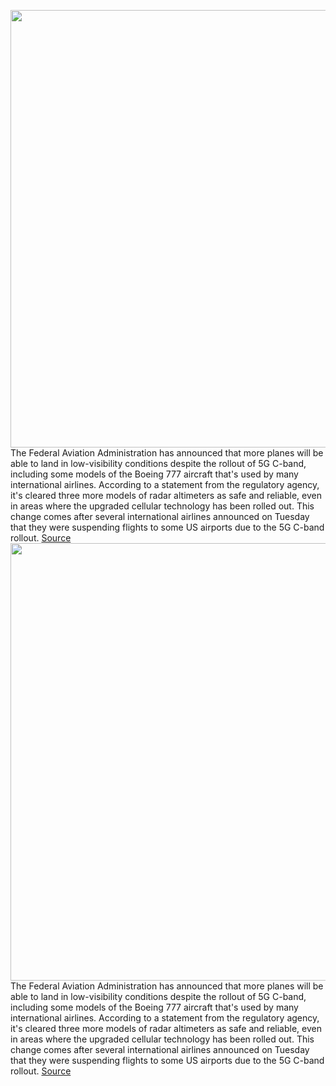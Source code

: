 <img src='https://cdn.vox-cdn.com/thumbor/_2WGfyJBAtEpMEpwTnD1cD44_PQ=/0x0:4070x2575/1200x800/filters:focal(1710x963:2360x1613)/cdn.vox-cdn.com/uploads/chorus_image/image/70409266/1234861974.0.jpg' width='700px' /><br/>
The Federal Aviation Administration has announced that more planes will be able to land in low-visibility conditions despite the rollout of 5G C-band, including some models of the Boeing 777 aircraft that's used by many international airlines. According to a statement from the regulatory agency, it's cleared three more models of radar altimeters as safe and reliable, even in areas where the upgraded cellular technology has been rolled out. This change comes after several international airlines announced on Tuesday that they were suspending flights to some US airports due to the 5G C-band rollout.
<a href='https://www.theverge.com/2022/1/19/22891725/faa-radar-new-altimeter-clearance-5g-c-band-rollout-airlines-boeing-777'> Source <a/><img src='https://cdn.vox-cdn.com/thumbor/_2WGfyJBAtEpMEpwTnD1cD44_PQ=/0x0:4070x2575/1200x800/filters:focal(1710x963:2360x1613)/cdn.vox-cdn.com/uploads/chorus_image/image/70409266/1234861974.0.jpg' width='700px' /><br/>
The Federal Aviation Administration has announced that more planes will be able to land in low-visibility conditions despite the rollout of 5G C-band, including some models of the Boeing 777 aircraft that's used by many international airlines. According to a statement from the regulatory agency, it's cleared three more models of radar altimeters as safe and reliable, even in areas where the upgraded cellular technology has been rolled out. This change comes after several international airlines announced on Tuesday that they were suspending flights to some US airports due to the 5G C-band rollout.
<a href='https://www.theverge.com/2022/1/19/22891725/faa-radar-new-altimeter-clearance-5g-c-band-rollout-airlines-boeing-777'> Source <a/>